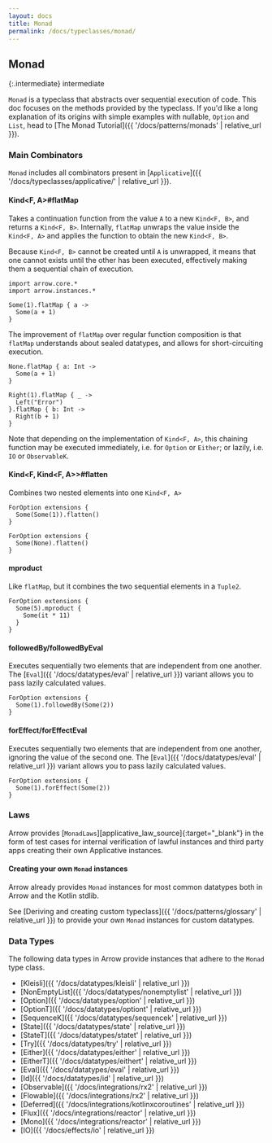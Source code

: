 ```yaml
---
layout: docs
title: Monad
permalink: /docs/typeclasses/monad/
---
```


## Monad

{:.intermediate}
intermediate

`Monad` is a typeclass that abstracts over sequential execution of code.
This doc focuses on the methods provided by the typeclass.
If you'd like a long explanation of its origins with simple examples with nullable, `Option` and `List`,
head to [The Monad Tutorial]({{ '/docs/patterns/monads' | relative_url }}).

### Main Combinators

`Monad` includes all combinators present in [`Applicative`]({{ '/docs/typeclasses/applicative/' | relative_url }}).

#### Kind<F, A>#flatMap

Takes a continuation function from the value `A` to a new `Kind<F, B>`, and returns a `Kind<F, B>`.
Internally, `flatMap` unwraps the value inside the `Kind<F, A>` and applies the function to obtain the new `Kind<F, B>`.

Because `Kind<F, B>` cannot be created until `A` is unwrapped, it means that one cannot exists until the other has been executed, effectively making them a sequential chain of execution.

```kotlin:ank
import arrow.core.*
import arrow.instances.*

Some(1).flatMap { a ->
  Some(a + 1)
}
```

The improvement of `flatMap` over regular function composition is that `flatMap` understands about sealed datatypes, and allows for short-circuiting execution.

```kotlin:ank
None.flatMap { a: Int ->
  Some(a + 1)
}
```

```kotlin:ank
Right(1).flatMap { _ ->
  Left("Error")
}.flatMap { b: Int ->
  Right(b + 1)
}
```

Note that depending on the implementation of `Kind<F, A>`, this chaining function may be executed immediately, i.e. for `Option` or `Either`;
or lazily, i.e. `IO` or `ObservableK`.

#### Kind<F, Kind<F, A>>#flatten

Combines two nested elements into one `Kind<F, A>`

```kotlin:ank
ForOption extensions {
  Some(Some(1)).flatten()
}
```

```kotlin:ank
ForOption extensions {
  Some(None).flatten()
}
```

#### mproduct

Like `flatMap`, but it combines the two sequential elements in a `Tuple2`.

```kotlin:ank
ForOption extensions {
  Some(5).mproduct {
    Some(it * 11)
  }
}
```

#### followedBy/followedByEval

Executes sequentially two elements that are independent from one another.
The [`Eval`]({{ '/docs/datatypes/eval' | relative_url }}) variant allows you to pass lazily calculated values.

```kotlin:ank
ForOption extensions {
  Some(1).followedBy(Some(2))
}
```

#### forEffect/forEffectEval

Executes sequentially two elements that are independent from one another, ignoring the value of the second one.
The [`Eval`]({{ '/docs/datatypes/eval' | relative_url }}) variant allows you to pass lazily calculated values.

```kotlin:ank
ForOption extensions {
  Some(1).forEffect(Some(2))
}
```

### Laws

Arrow provides [`MonadLaws`][applicative_law_source]{:target="_blank"} in the form of test cases for internal verification of lawful instances and third party apps creating their own Applicative instances.

#### Creating your own `Monad` instances

Arrow already provides `Monad` instances for most common datatypes both in Arrow and the Kotlin stdlib.

See [Deriving and creating custom typeclass]({{ '/docs/patterns/glossary' | relative_url }}) to provide your own `Monad` instances for custom datatypes.

### Data Types

The following data types in Arrow provide instances that adhere to the `Monad` type class.

- [Kleisli]({{ '/docs/datatypes/kleisli' | relative_url }})
- [NonEmptyList]({{ '/docs/datatypes/nonemptylist' | relative_url }})
- [Option]({{ '/docs/datatypes/option' | relative_url }})
- [OptionT]({{ '/docs/datatypes/optiont' | relative_url }})
- [SequenceK]({{ '/docs/datatypes/sequencek' | relative_url }})
- [State]({{ '/docs/datatypes/state' | relative_url }})
- [StateT]({{ '/docs/datatypes/statet' | relative_url }})
- [Try]({{ '/docs/datatypes/try' | relative_url }})
- [Either]({{ '/docs/datatypes/either' | relative_url }})
- [EitherT]({{ '/docs/datatypes/eithert' | relative_url }})
- [Eval]({{ '/docs/datatypes/eval' | relative_url }})
- [Id]({{ '/docs/datatypes/id' | relative_url }})
- [Observable]({{ '/docs/integrations/rx2' | relative_url }})
- [Flowable]({{ '/docs/integrations/rx2' | relative_url }})
- [Deferred]({{ '/docs/integrations/kotlinxcoroutines' | relative_url }})
- [Flux]({{ '/docs/integrations/reactor' | relative_url }})
- [Mono]({{ '/docs/integrations/reactor' | relative_url }})
- [IO]({{ '/docs/effects/io' | relative_url }})
